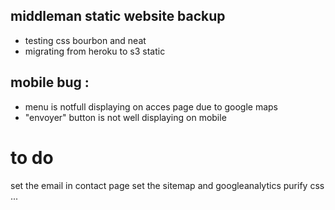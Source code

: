 ## middleman static website backup

- testing css bourbon and neat
- migrating from heroku to s3 static

## mobile bug :
- menu is notfull displaying on acces page due to google maps
- "envoyer" button is not well displaying on mobile

# to do
set the email in contact page
set the sitemap and googleanalytics
purify css ...
